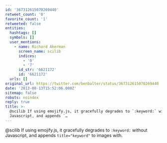 ```yaml
---
id: '367312615070269440'
retweet_count: '0'
favorite_count: '1'
retweeted: false
entities:
  hashtags: []
  symbols: []
  user_mentions:
    - name: Richard Akerman
      screen_name: scilib
      indices:
        - '0'
        - '7'
      id_str: '6621172'
      id: '6621172'
  urls: []
original_url: https://twitter.com/benbalter/status/367312615070269440
date: '2013-08-13T15:52:06.000Z'
sitemap: false
robots: noindex
reply: true
title: >-
  @scilib If using emojify.js, it gracefully degrades to `:keyword:` without
  Javascript, and appends `…
---
```


@scilib If using emojify.js, it gracefully degrades to `:keyword:` without Javascript, and appends `title="keyword"` to images with.